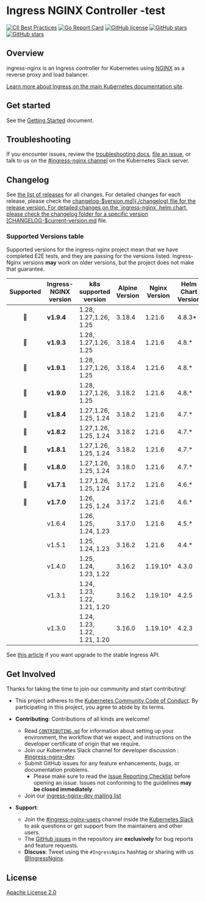 # Ingress NGINX Controller -test

[![CII Best Practices](https://bestpractices.coreinfrastructure.org/projects/5691/badge)](https://bestpractices.coreinfrastructure.org/projects/5691)
[![Go Report Card](https://goreportcard.com/badge/github.com/kubernetes/ingress-nginx)](https://goreportcard.com/report/github.com/kubernetes/ingress-nginx)
[![GitHub license](https://img.shields.io/github/license/kubernetes/ingress-nginx.svg)](https://github.com/kubernetes/ingress-nginx/blob/main/LICENSE)
[![GitHub stars](https://img.shields.io/github/stars/kubernetes/ingress-nginx.svg)](https://github.com/kubernetes/ingress-nginx/stargazers)
[![GitHub stars](https://img.shields.io/badge/contributions-welcome-orange.svg)](https://github.com/kubernetes/ingress-nginx/blob/main/CONTRIBUTING.md)


## Overview

ingress-nginx is an Ingress controller for Kubernetes using [NGINX](https://www.nginx.org/) as a reverse proxy and load
balancer.

[Learn more about Ingress on the main Kubernetes documentation site](https://kubernetes.io/docs/concepts/services-networking/ingress/).

## Get started

See the [Getting Started](https://kubernetes.github.io/ingress-nginx/deploy/) document.

## Troubleshooting

If you encounter issues, review the [troubleshooting docs](docs/troubleshooting.md),
[file an issue](https://github.com/kubernetes/ingress-nginx/issues), or talk to us on the
[#ingress-nginx channel](https://kubernetes.slack.com/messages/ingress-nginx) on the Kubernetes Slack server.

## Changelog

See [the list of releases](https://github.com/kubernetes/ingress-nginx/releases) for all changes.
For detailed changes for each release, please check the [changelog-$version.md](./changelog) file for the release version.
For detailed changes on the `ingress-nginx` helm chart, please check the changelog folder for a specific version
[CHANGELOG-$current-version.md](./charts/ingress-nginx/changelog) file.

### Supported Versions table

Supported versions for the ingress-nginx project mean that we have completed E2E tests, and they are passing for
the versions listed. Ingress-Nginx versions **may** work on older versions, but the project does not make that guarantee.

|  Supported  | Ingress-NGINX version | k8s supported version        | Alpine Version | Nginx Version | Helm Chart Version |
|:--:|-----------------------|------------------------------|----------------|---------------|------------------------------|
| 🔄 | **v1.9.4**            | 1.28, 1.27,1.26, 1.25        | 3.18.4         | 1.21.6        | 4.8.3*                        |
| 🔄 | **v1.9.3**            | 1.28, 1.27,1.26, 1.25        | 3.18.4         | 1.21.6        | 4.8.*                        |
| 🔄 | **v1.9.1**            | 1.28, 1.27,1.26, 1.25        | 3.18.4         | 1.21.6        | 4.8.*                        |
| 🔄 | **v1.9.0**            | 1.28, 1.27,1.26, 1.25        | 3.18.2         | 1.21.6        | 4.8.*                        |
| 🔄 | **v1.8.4**            | 1.27,1.26, 1.25, 1.24        | 3.18.2         | 1.21.6        | 4.7.*                        |
| 🔄 | **v1.8.2**            | 1.27,1.26, 1.25, 1.24        | 3.18.2         | 1.21.6        | 4.7.*                        |
| 🔄 | **v1.8.1**            | 1.27,1.26, 1.25, 1.24        | 3.18.2         | 1.21.6        | 4.7.*              |
| 🔄 | **v1.8.0**            | 1.27,1.26, 1.25, 1.24        | 3.18.0         | 1.21.6        | 4.7.*              |
| 🔄 | **v1.7.1**            | 1.27,1.26, 1.25, 1.24        | 3.17.2         | 1.21.6        | 4.6.*              |
| 🔄 | **v1.7.0**            | 1.26, 1.25, 1.24             | 3.17.2         | 1.21.6        | 4.6.*              |
|    | v1.6.4                | 1.26, 1.25, 1.24, 1.23       | 3.17.0         | 1.21.6        | 4.5.*              |
|    | v1.5.1                | 1.25, 1.24, 1.23             | 3.16.2         | 1.21.6        | 4.4.*              |
|    | v1.4.0                | 1.25, 1.24, 1.23, 1.22       | 3.16.2         | 1.19.10†      | 4.3.0              |
|    | v1.3.1                | 1.24, 1.23, 1.22, 1.21, 1.20 | 3.16.2         | 1.19.10†      | 4.2.5              |
|    | v1.3.0                | 1.24, 1.23, 1.22, 1.21, 1.20 | 3.16.0         | 1.19.10†      | 4.2.3              |

See [this article](https://kubernetes.io/blog/2021/07/26/update-with-ingress-nginx/) if you want upgrade to the stable
Ingress API.

## Get Involved

Thanks for taking the time to join our community and start contributing!

- This project adheres to the [Kubernetes Community Code of Conduct](https://git.k8s.io/community/code-of-conduct.md).
  By participating in this project, you agree to abide by its terms.

- **Contributing**: Contributions of all kinds are welcome!

  - Read [`CONTRIBUTING.md`](CONTRIBUTING.md) for information about setting up your environment, the workflow that we
    expect, and instructions on the developer certificate of origin that we require.
  - Join our Kubernetes Slack channel for developer discussion : [#ingress-nginx-dev](https://kubernetes.slack.com/archives/C021E147ZA4).
  - Submit GitHub issues for any feature enhancements, bugs, or documentation problems.
    - Please make sure to read the [Issue Reporting Checklist](https://github.com/kubernetes/ingress-nginx/blob/main/CONTRIBUTING.md#issue-reporting-guidelines) before opening an issue. Issues not conforming to the guidelines **may be closed immediately**.
  - Join our [ingress-nginx-dev mailing list](https://groups.google.com/a/kubernetes.io/g/ingress-nginx-dev/c/ebbBMo-zX-w)

- **Support**:
  - Join the [#ingress-nginx-users](https://kubernetes.slack.com/messages/CANQGM8BA/) channel inside the [Kubernetes Slack](http://slack.kubernetes.io/) to ask questions or get support from the maintainers and other users.
  - The [GitHub issues](https://github.com/kubernetes/ingress-nginx/issues) in the repository are **exclusively** for bug reports and feature requests.
  - **Discuss**: Tweet using the `#IngressNginx` hashtag or sharing with us [@IngressNginx](https://twitter.com/IngressNGINX).

## License

[Apache License 2.0](https://github.com/kubernetes/ingress-nginx/blob/main/LICENSE)
